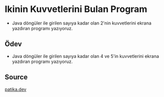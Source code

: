 # Ikinin Kuvvetlerini Bulan Program
  * Java döngüler ile girilen sayıya kadar olan 2'nin kuvvetlerini ekrana yazdıran programı yazıyoruz.

## Ödev
  * Java döngüler ile girilen sayıya kadar olan 4 ve 5'in kuvvetlerini ekrana yazdıran programı yazıyoruz.

## Source
[patika.dev](https://www.patika.dev/tr)
